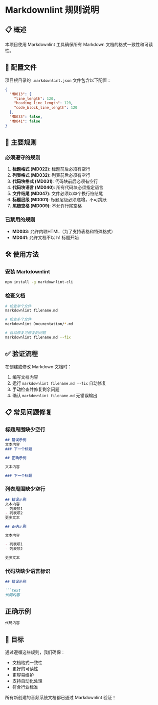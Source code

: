 # Markdownlint 规则说明

## 📋 概述

本项目使用 Markdownlint 工具确保所有 Markdown 文档的格式一致性和可读性。

## 🔧 配置文件

项目根目录的 `.markdownlint.json` 文件包含以下配置：

```json
{
  "MD013": {
    "line_length": 120,
    "heading_line_length": 120,
    "code_block_line_length": 120
  },
  "MD033": false,
  "MD041": false
}
```

## 📝 主要规则

### 必须遵守的规则

1. **标题格式 (MD022)**: 标题前后必须有空行
2. **列表格式 (MD032)**: 列表前后必须有空行
3. **代码块格式 (MD031)**: 代码块前后必须有空行
4. **代码块语言 (MD040)**: 所有代码块必须指定语言
5. **文件结尾 (MD047)**: 文件必须以单个换行符结尾
6. **标题层级 (MD001)**: 标题层级必须递增，不可跳跃
7. **尾随空格 (MD009)**: 不允许行尾空格

### 已禁用的规则

- **MD033**: 允许内联HTML（为了支持表格和特殊格式）
- **MD041**: 允许文档不以 h1 标题开始

## 🛠️ 使用方法

### 安装 Markdownlint

```bash
npm install -g markdownlint-cli
```

### 检查文档

```bash
# 检查单个文件
markdownlint filename.md

# 检查多个文件
markdownlint Documentation/*.md

# 自动修复可修复的问题
markdownlint filename.md --fix
```

## ✅ 验证流程

在创建或修改 Markdown 文档时：

1. 编写文档内容
2. 运行 `markdownlint filename.md --fix` 自动修复
3. 手动检查并修复剩余问题
4. 确认 `markdownlint filename.md` 无错误输出

## 📋 常见问题修复

### 标题周围缺少空行

```markdown
## 错误示例
文本内容
### 下一个标题

## 正确示例

文本内容

### 下一个标题
```

### 列表周围缺少空行

```markdown
## 错误示例
文本内容
- 列表项1
- 列表项2
更多文本

## 正确示例

文本内容

- 列表项1
- 列表项2

更多文本
```

### 代码块缺少语言标识

```markdown
## 错误示例

```text
代码内容
```

## 正确示例

```csharp
代码内容
```

## 🎯 目标

通过遵循这些规则，我们确保：

- 文档格式一致性
- 更好的可读性
- 更容易维护
- 支持自动化处理
- 符合行业标准

所有新创建的音频系统文档都已通过 Markdownlint 验证！
